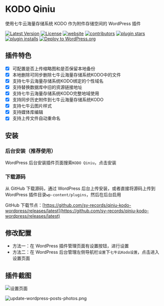 # KODO Qiniu

使用七牛云海量存储系统 KODO 作为附件存储空间的 WordPress 插件

[![Latest Version](https://img.shields.io/github/release/sy-records/qiniu-kodo-wordpress.svg)](https://github.com/sy-records/qiniu-kodo-wordpress/releases)
[![License](https://img.shields.io/github/license/sy-records/qiniu-kodo-wordpress?color=red)](LICENSE)
[![website](https://img.shields.io/badge/website-qq52o.me-blue)](https://qq52o.me)
[![contributors](https://img.shields.io/github/contributors/sy-records/qiniu-kodo-wordpress?color=blue)](https://github.com/sy-records/qiniu-kodo-wordpress/graphs/contributors)
[![plugin stars](https://img.shields.io/wordpress/plugin/stars/kodo-qiniu)](https://wordpress.org/plugins/kodo-qiniu/)
[![plugin installs](https://img.shields.io/wordpress/plugin/installs/kodo-qiniu)](https://wordpress.org/plugins/kodo-qiniu/)
[![Deploy to WordPress.org](https://github.com/sy-records/qiniu-kodo-wordpress/actions/workflows/deploy.yml/badge.svg)](https://github.com/sy-records/qiniu-kodo-wordpress/actions/workflows/deploy.yml)

## 插件特色

* [x] 可配置是否上传缩略图和是否保留本地备份
* [x] 本地删除可同步删除七牛云海量存储系统KODO中的文件
* [x] 支持七牛云海量存储系统KODO绑定的个性域名
* [x] 支持替换数据库中旧的资源链接地址
* [x] 支持七牛云海量存储系统KODO完整地域使用
* [x] 支持同步历史附件到七牛云海量存储系统KODO
* [x] 支持七牛云图片样式
* [x] 支持媒体库编辑
* [x] 支持上传文件自动重命名

## 安装

### 后台安装（推荐使用）

WordPress 后台安装插件页面搜索`KODO Qiniu`，点击安装

### 下载源码

从 GitHub 下载源码，通过 WordPress 后台上传安装，或者直接将源码上传到 WordPress 插件目录`wp-content/plugins`，然后在后台启用

GitHub 下载节点：[https://github.com/sy-records/qiniu-kodo-wordpress/releases/latest](https://github.com/sy-records/qiniu-kodo-wordpress/releases/latest)

## 修改配置

* 方法一：在 WordPress 插件管理页面有设置按钮，进行设置
* 方法二：在 WordPress 后台管理左侧导航栏`设置`下`七牛云Kodo设置`，点击进入设置页面

## 插件截图

![设置页面](screenshot-1.png)

![update-wordpress-posts-photos.png](screenshot-2.png)
